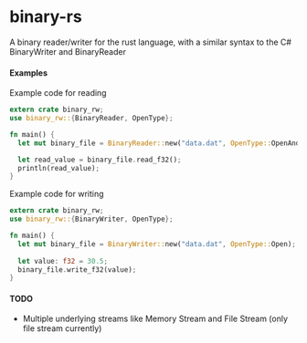 # binary-rs
A binary reader/writer for the rust language, with a similar syntax to the C# BinaryWriter and BinaryReader

#### Examples
Example code for reading
```rust
extern crate binary_rw;
use binary_rw::{BinaryReader, OpenType};

fn main() {
  let mut binary_file = BinaryReader::new("data.dat", OpenType::OpenAndCreate);

  let read_value = binary_file.read_f32();
  println(read_value);
}
```

Example code for writing
```rust
extern crate binary_rw;
use binary_rw::{BinaryWriter, OpenType};

fn main() {
  let mut binary_file = BinaryWriter::new("data.dat", OpenType::Open);
  
  let value: f32 = 30.5;
  binary_file.write_f32(value);
}
```
#### TODO
- Multiple underlying streams like Memory Stream and File Stream (only file stream currently)
